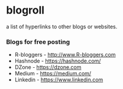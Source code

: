 # blogroll
a list of hyperlinks to other blogs or websites.

### Blogs for free posting

- R-bloggers - http://www.R-bloggers.com
- Hashnode - https://hashnode.com/
- DZone - https://dzone.com
- Medium - https://medium.com/
- Linkedin - https://www.linkedin.com
